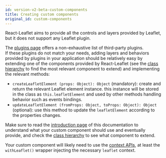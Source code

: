 ```yaml
---
id: version-v2-beta-custom-components
title: Creating custom components
original_id: custom-components
---
```


React-Leaflet aims to provide all the controls and layers provided by Leaflet,
but it does not support any Leaflet plugin.

The [plugins page](plugins.md) offers a non-exhaustive list of third-party plugins.\
If these plugins do not match your needs, adding layers and behaviors provided by plugins in your application should be relatively easy by extending one of the components provided by React-Leaflet (see the [class hierarchy](class-hierarchy.md) to find the most relevant component to extend) and implementing the relevant methods:

* `createLeafletElement (props: Object): Object` (mandatory): create and return
  the relevant Leaflet element instance. this instance will be stored in the
  class as `this.leafletElement` and used by other methods handling behavior
  such as events bindings.
* `updateLeafletElement (fromProps: Object, toProps: Object): Object`
  (optional): use this method to update the `leafletElement` according to the
  properties changes.

Make sure to read the [introduction page](intro.md) of this
documentation to understand what your custom component should use and eventually
provide, and check the [class hierarchy](class-hierarchy.md) to see what component to extend.

Your custom component will likely need to use the [context APIs](context.md), at least the `withLeaflet()` wrapper injecting the necessary `leaflet` context.

